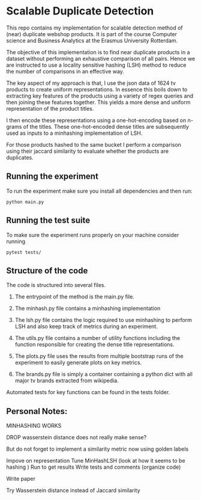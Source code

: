 # Scalable Duplicate Detection

This repo contains my implementation for scalable detection method of (near) duplicate webshop products.
It is part of the course Computer science and Business Analytics at the Erasmus University Rotterdam.

The objective of this implementation is to find near duplicate products in a dataset
without performing an exhaustive comparison of all pairs. Hence we are instructed
to use a locality sensitive hashing (LSH) method to reduce the number of comparisons
in an effective way.

The key aspect of my approach is that, I use the json data of 1624 tv products to create uniform representations.
In essence this boils down to extracting key features of the products
using a variety of regex queries and then joining these features together.
This yields a more dense and uniform representation of the product titles.

I then encode these representations using a one-hot-encoding based on
n-grams of the titles. These one-hot-encoded dense titles are
subsequently used as inputs to a minhashing implementation of
LSH.

For those products hashed to the same bucket I perform a comparison using
their jaccard similarity to evaluate whether the products are duplicates.

## Running the experiment

To run the experiment make sure you install all dependencies and then run:

```
python main.py
```

## Running the test suite

To make sure the experiment runs properly on your machine consider running

```
pytest tests/
```

## Structure of the code

The code is structured into several files.

1.  The entrypoint of the method is the main.py file.
2.  The minhash.py file contains a minhashing implementation
3.  The lsh.py file contains the logic required to use minhashing to perform LSH and also keep track of metrics during
    an experiment.
4.  The utils.py file contains a number of utility functions including the function responsible for creating the dense title representations.
5.  The plots.py file uses the results from multiple bootstrap runs of the experiment to easily generate plots on key metrics.

6.  The brands.py file is simply a container containing a python dict with
    all major tv brands extracted from wikipedia.

Automated tests for key functions can be found in the tests folder.

## Personal Notes:

MINHASHING WORKS

DROP wasserstein distance does not really make sense?

But do not forget to implement a similarity metric now using golden labels

Impove on representation
Tune MinHashLSH (look at how it seems to be hashing )
Run to get results
Write tests and comments (organize code)

Write paper

Try Wasserstein distance instead of Jaccard similarity
